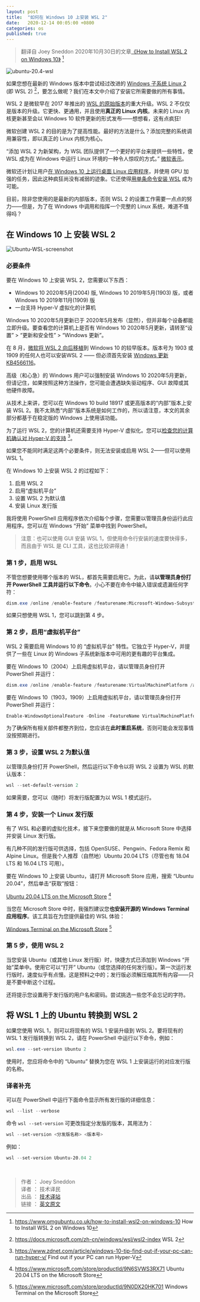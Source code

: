 ```yaml
---
layout: post
title:  "如何在 Windows 10 上安装 WSL 2"
date:   2020-12-14 00:05:00 +0800
categories: os
published: true
---
```


> 翻译自 Joey Sneddon 2020年10月30日的文章[《How to Install WSL 2 on Windows 10》](https://www.omgubuntu.co.uk/how-to-install-wsl2-on-windows-10) [^1]

[^1]: <https://www.omgubuntu.co.uk/how-to-install-wsl2-on-windows-10> How to Install WSL 2 on Windows 10

![ubuntu-20.4-wsl](/assets/images/202012/ubuntu-20.4-wsl.jpg#center)

如果您想在最新的 Windows 版本中尝试经过改进的 [Windows 子系统 Linux 2](https://docs.microsoft.com/zh-cn/windows/wsl/wsl2-index) (即 WSL 2) [^wsl2]，要怎么做呢？我们在本文中介绍了安装它所需要做的所有事情。

[^wsl2]: <https://docs.microsoft.com/zh-cn/windows/wsl/wsl2-index> WSL 2

WSL 2 是微软早在 2017 年推出的 [WSL 的原始版本](https://www.omgubuntu.co.uk/2017/07/windows-subsystem-linux-left-beta)的重大升级。WSL 2 不仅仅是版本的升级。它更快、更通用，并且使用**真正的 Linux 内核**。未来的 Linux 内核更新甚至会以 Windows 10 软件更新的形式发布——想想看，这有点疯狂!

微软创建 WSL 2 的目的是为了提高性能。最好的方法是什么？添加完整的系统调用兼容性，即以真正的 Linux 内核为核心。

“添加 WSL 2 为新架构，为 WSL 团队提供了一个更好的平台来提供一些特性，使 WSL 成为在 Windows 中运行 Linux 环境的一种令人惊叹的方式。” [微软表示](https://docs.microsoft.com/en-us/windows/wsl/wsl2-faq)。

微软还计划让用户[在 Windows 10 上运行桌面 Linux 应用程序](https://www.omgubuntu.co.uk/2020/05/run-linux-apps-on-windows-10-wsl-2)，并使用 GPU 加强的任务，因此这种疯狂尚没有减弱的迹象。它还使得[用单条命令安装 WSL](https://www.omgubuntu.co.uk/2020/06/microsoft-wsl-install-command) 成为可能。

目前，除非您使用的是最新的内部版本，否则 WSL 2 的设置工作需要一点点的努力——但是，为了在 Windows 中调用和指挥一个完整的 Linux 系统，难道不值得吗？

## 在 Windows 10 上 安装 WSL 2

![Ubuntu-WSL-screenshot](/assets/images/202012/Ubuntu-WSL-screenshot.jpg#center)

### 必要条件

要在 Windows 10 上安装 WSL 2，您需要以下东西：

- Windows 10 2020年5月(2004) 版, Windows 10 2019年5月(1903) 版，或者 Windows 10 2019年11月(1909) 版
- 一台支持 Hyper-V 虚拟化的计算机

Windows 10 2020年5月更新已于 2020年5月发布（显然），但并非每个设备都能立即升级。要查看您的计算机上是否有 Windows 10 2020年5月更新，请转至“设置” > “更新和安全性” > “Windows 更新”。

在 8 月，[微软将 WSL 2 向后移植](https://devblogs.microsoft.com/commandline/wsl-2-support-is-coming-to-windows-10-versions-1903-and-1909/)到 Windows 10 的较早版本。版本号为 1903 或 1909 的任何人也可以安装WSL 2 —— 但必须首先安装 [Windows 更新 KB4566116](https://support.microsoft.com/zh-cn/help/4566116/windows-10-update-kb4566116)。

高级（和心急）的 Windows 用户可以强制安装 Windows 10 2020年5月更新，但请记住，如果按照这种方法操作，您可能会遭遇缺失驱动程序、GUI 故障或其他硬件故障。

从技术上来讲，您可以在 Windows 10 build 18917 或更高版本的“内部”版本上安装 WSL 2。我不太熟悉“内部”版本系统是如何工作的，所以请注意，本文的其余部分都基于在稳定版的 Windows 上使用该功能。

为了运行 WSL 2，您的计算机还需要支持 Hyper-V 虚拟化。您可以[检查您的计算机确认对 Hyper-V 的支持](https://www.zdnet.com/article/windows-10-tip-find-out-if-your-pc-can-run-hyper-v/) [^HyperV]。

[^HyperV]: <https://www.zdnet.com/article/windows-10-tip-find-out-if-your-pc-can-run-hyper-v/> Find out if your PC can run Hyper-V

如果您不能同时满足这两个必要条件，则无法安装或启用 WSL 2——但可以使用 WSL 1。

在 Windows 10 上安装 WSL 2 的过程如下：

1. 启用 WSL 2
2. 启用“虚拟机平台”
3. 设置 WSL 2 为默认值
4. 安装 Linux 发行版

我将使用 PowerShell 应用程序依次介绍每个步骤，您需要以管理员身份运行此应用程序。您可以在 Windows “开始” 菜单中找到 PowerShell。

> 注意：也可以使用 GUI 安装 WSL 1，但使用命令行安装的速度要快得多，而且由于 WSL 是 CLI 工具，这也比较讲得通！

### 第 1 步，启用 WSL

不管您想要使用哪个版本的 WSL，都首先需要启用它。为此，请**以管理员身份打开 PowerShell 工具并运行以下命令**。小心不要在命令中输入错误或遗漏任何字符：

```powerShell
dism.exe /online /enable-feature /featurename:Microsoft-Windows-Subsystem-Linux /all /norestart
```

如果只想使用 WSL 1，您可以跳到第 4 步。

### 第 2 步，启用“虚拟机平台”

WSL 2 需要启用 Windows 10 的 “虚拟机平台” 特性。它独立于 Hyper-V，并提供了一些在 Linux 的 Windows 子系统新版本中可用的更有趣的平台集成。

要在 Windows 10（2004）上启用虚拟机平台，请以管理员身份打开 PowerShell 并运行：

```powershell
dism.exe /online /enable-feature /featurename:VirtualMachinePlatform /all /norestart
```

要在 Windows 10（1903，1909）上启用虚拟机平台，请以管理员身份打开 PowerShell 并运行：

```powershell
Enable-WindowsOptionalFeature -Online -FeatureName VirtualMachinePlatform -NoRestart
```

为了确保所有相关部件都整齐到位，您应该在**此时重启系统**，否则可能会发现事情没按预期进行。

### 第 3 步，设置 WSL 2 为默认值

以管理员身份打开 PowerShell，然后运行以下命令以将 WSL 2 设置为 WSL 的默认版本：

```powershell
wsl --set-default-version 2
```

如果需要，您可以（随时）将发行版配置为以 WSL 1 模式运行。

### 第 4 步，安装一个 Linux 发行版

有了 WSL 和必要的虚拟化技术，接下来您要做的就是从 Microsoft Store 中选择并安装 Linux 发行版。

有几种不同的发行版可供选择，包括 OpenSUSE、Pengwin、Fedora Remix 和 Alpine Linux。但是我个人推荐（自然地）Ubuntu 20.04 LTS（尽管也有 18.04 LTS 和 16.04 LTS 可用）。

要在 Windows 10 上安装 Ubuntu，请打开 Microsoft Store 应用，搜索 “Ubuntu 20.04”，然后单击“获取”按钮：

[Ubuntu 20.04 LTS on the Microsoft Store](https://www.microsoft.com/store/productId/9N6SVWS3RX71) [^Ubuntu20]

[^Ubuntu20]: <https://www.microsoft.com/store/productId/9N6SVWS3RX71> Ubuntu 20.04 LTS on the Microsoft Store

当您在 Microsoft Store 中时，我强烈建议您**也安装开源的 Windows Terminal 应用程序**。该工具旨在为您提供最佳的 WSL 体验：

[Windows Terminal on the Microsoft Store](https://www.microsoft.com/store/productId/9N0DX20HK701) [^Terminal]

[^Terminal]: <https://www.microsoft.com/store/productId/9N0DX20HK701> Windows Terminal on the Microsoft Store

### 第 5 步，使用 WSL 2

当您安装 Ubuntu（或其他 Linux 发行版）时，快捷方式已添加到 Windows “开始”菜单中。使用它可以“打开” Ubuntu（或您选择的任何发行版）。第一次运行发行版时，速度似乎有点慢。这是预料之中的；发行版必须解压缩其所有内容——只是不要中断这个过程。

还将提示您设置用于发行版的用户名和密码。尝试挑选一些您不会忘记的字符。

## 将 WSL 1 上的 Ubuntu 转换到 WSL 2

如果您使用 WSL 1，则可以将现有的 WSL 1 安装升级到 WSL 2。要将现有的 WSL 1 发行版转换到 WSL 2，请在 PowerShell 中运行以下命令，例如：

```powershell
wsl.exe --set-version Ubuntu 2
```

使用时，您应将命令中的 “Ubuntu” 替换为您在 WSL 1 上安装运行的对应发行版的名称。

### 译者补充

可以在 PowerShell 中运行下面命令显示所有发行版的详细信息：

```powershell
wsl --list --verbose
```

命令 `wsl --set-version` 可更改指定分发版的版本，其用法为：

```powershell
wsl --set-version <分发版名称> <版本号>
```

例如：

```powershell
wsl --set-version Ubuntu-20.04 2
```

<!-- 👍 如果本指南对您有用，请在评论中告诉我！ -->

<br/>

> 作者 ： Joey Sneddon  
> 译者 ： 技术译民  
> 出品 ： [技术译站](https://ittranslator.cn/)  
> 链接 ： [英文原文](https://www.omgubuntu.co.uk/how-to-install-wsl2-on-windows-10)
